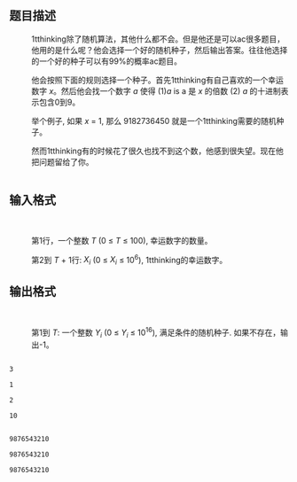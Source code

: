 ## 题目描述

<p></p>
<p></p>
<p></p>
<dd>
 <div>
  <p>1tthinking除了随机算法，其他什么都不会。但是他还是可以ac很多题目，他用的是什么呢？他会选择一个好的随机种子，然后输出答案。往往他选择的一个好的种子可以有99%的概率ac题目。</p>
  <p>他会按照下面的规则选择一个种子。首先1tthinking有自己喜欢的一个幸运数字 <em>x</em>。然后他会找一个数字 <em>a</em> 使得 (1)<em>a</em> is a 是 <em>x</em> 的倍数 (2) <em>a</em> 的十进制表示包含0到9。</p>
  <p>举个例子, 如果 <em>x</em> = 1, 那么 9182736450 就是一个1tthinking需要的随机种子。</p>
  <p>然而1tthinking有的时候花了很久也找不到这个数，他感到很失望。现在他把问题留给了你。</p>
  <p><img alt="" src="https://s2.loli.net/2023/08/15/fQl1GZhUXw2mAxo.png"></p>
 </div>
 <p></p>
 <p></p>
</dd>
<p></p>

## 输入格式

<p></p>
<p></p>
<p></p>
<dt>
  
</dt>
<dd>
 <div>
  <p>第1行，一个整数 <em>T</em> (0 ≤ <em>T</em> ≤ 100), 幸运数字的数量。</p>
  <p>第2到 <em>T</em> + 1行: <em>X<sub>i</sub></em> (0 ≤ <em>X<sub>i</sub></em> ≤ 10<sup>6</sup>), 1tthinking的幸运数字。</p>
 </div>
 <p></p>
 <p></p>
</dd>
<p></p>

## 输出格式

<p></p>
<p></p>
<p></p>
<dt>
  
</dt>
<dd>
 <p>第1到 <em>T</em>: 一个整数 <em>Y<sub>i</sub></em> (0 ≤ <em>Y<sub>i</sub></em> ≤ 10<sup>16</sup>), 满足条件的随机种子. 如果不存在，输出-1。</p>
 <p></p>
 <p></p>
</dd>
<p></p>

```input1
3
1
2
10
```
```output1
9876543210
9876543210
9876543210
```
